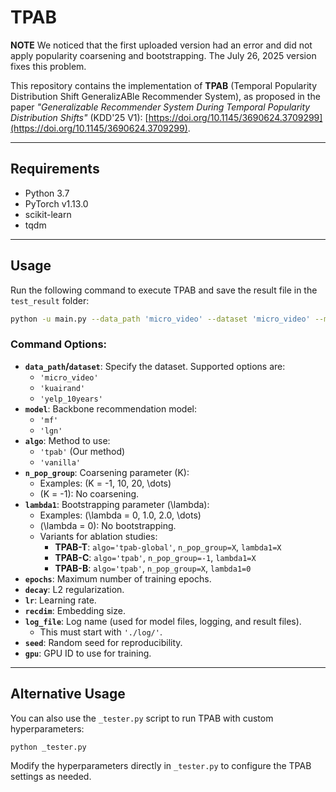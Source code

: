 # TPAB

**NOTE**
We noticed that the first uploaded version had an error and did not apply popularity coarsening and bootstrapping. The July 26, 2025 version fixes this problem.

This repository contains the implementation of **TPAB** (Temporal Popularity Distribution Shift GeneralizABle Recommender System), as proposed in the paper *"Generalizable Recommender System During Temporal Popularity Distribution Shifts"* (KDD'25 V1): [https://doi.org/10.1145/3690624.3709299](https://doi.org/10.1145/3690624.3709299).

---

## Requirements

- Python 3.7
- PyTorch v1.13.0
- scikit-learn
- tqdm

---

## Usage

Run the following command to execute TPAB and save the result file in the `test_result` folder:

```bash
python -u main.py --data_path 'micro_video' --dataset 'micro_video' --model 'mf' --algo 'tpab' --n_pop_group 20 --lambda1 1.0 --epochs 600 --decay 0.001 --lr 0.001 --recdim 64 --log_file './log/customized_file_name' --seed 2018 --gpu 0
```

### Command Options:
- **`data_path`/`dataset`**: Specify the dataset. Supported options are:
  - `'micro_video'`
  - `'kuairand'`
  - `'yelp_10years'`
- **`model`**: Backbone recommendation model:
  - `'mf'`
  - `'lgn'`
- **`algo`**: Method to use:
  - `'tpab'` (Our method)
  - `'vanilla'` 
- **`n_pop_group`**: Coarsening parameter \(K\):  
  - Examples: \(K = -1, 10, 20, \dots\)  
  - \(K = -1\): No coarsening.
- **`lambda1`**: Bootstrapping parameter \(\lambda\):  
  - Examples: \(\lambda = 0, 1.0, 2.0, \dots\)  
  - \(\lambda = 0\): No bootstrapping.  
  - Variants for ablation studies:
    - **TPAB-T**: `algo='tpab-global'`, `n_pop_group=X`, `lambda1=X`
    - **TPAB-C**: `algo='tpab'`, `n_pop_group=-1`, `lambda1=X`
    - **TPAB-B**: `algo='tpab'`, `n_pop_group=X`, `lambda1=0`
- **`epochs`**: Maximum number of training epochs.
- **`decay`**: L2 regularization.
- **`lr`**: Learning rate.
- **`recdim`**: Embedding size.
- **`log_file`**: Log name (used for model files, logging, and result files).  
  - This must start with `'./log/'`.
- **`seed`**: Random seed for reproducibility.
- **`gpu`**: GPU ID to use for training.

---

## Alternative Usage

You can also use the `_tester.py` script to run TPAB with custom hyperparameters:

```bash
python _tester.py
```

Modify the hyperparameters directly in `_tester.py` to configure the TPAB settings as needed.

